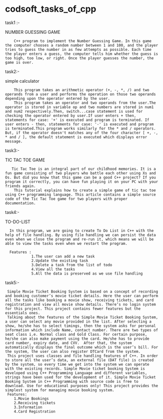 # codsoft_tasks_of_cpp

task1 :-

NUMBER GUESSING GAME

        C++ program to implement the Number Guessing Game. In this game the computer chooses a random number between 1 and 100, and the player tries to guess the number in as few attempts as possible. Each time the player enters a guess, the computer tells him whether the guess is too high, too low, or right. Once the player guesses the number, the game is over. 


task2:-

simple calculator

        This program takes an arithmetic operator (+, -, *, /) and two operands from a user and performs the operation on those two operands depending upon the operator entered by the user.
        This program takes an operator and two operands from the user.The operator is stored in variable op and two numbers are stored in num1 and num2 respectively.Then, switch...case statement is used for checking the operator entered by user.If user enters + then, statements for case: '+' is executed and program is terminated. If user enters - then, statements for case: '-' is executed and program is terminated.This program works similarly for the * and / operators. But, if the operator doesn't matches any of the four character [ +, -, * and / ], the default statement is executed which displays error message.


task3:-

TIC TAC TOE GAME

       Tic Tac Toe is an integral part of our childhood memories. It is a fun game consisting of two players who battle each other using Xs and Os. But did you know that this game can be a good C++ project? If you program it correctly, you can have fun playing it on your PC with your friends again.
        This tutorial explains how to create a simple game of tic tac toe using C++ programming language. This article contains a simple source code of the Tic Tac Toe game for two players with proper documentation.


task4:-

TO-DO-LIST

      In this program, we are going to create To Do List in C++ with the help of file handling. By using file handling we can persist the data even when we close the program and re-run it, which means we will be able to view the tasks even when we restart the program.

      Features :
                1.The user can add a new task
                2.Update the existing task
                3.Delete a task from the list of todo
                4.View all the tasks
                5.All the data is preserved as we use file handling


task5:-

     Simple Movie Ticket Booking System is based on a concept of recording and booking customer’s movie ticket details. Here the user can perform all the tasks like booking a movie show, receiving tickets, and card registration and view all movie show details. There’s no login system for this project. This project contains fewer features but the essentials ones.
     Talking about the features of the Simple Movie Ticket Booking System, a user can select any movie provided in the list. After selecting a show, he/she has to select timings, then the system asks for personal information which include Name, contact number. There are two types of seat class i.e. Normal class and Gold Class. For certain purpose, he/she can also make payment using the card. He/she has to provide card number, expiry date, and CVV.  After that, the system automatically displays the final outcome which is the user’s bill. For the system, the user can also register DTCard from the system.
     This project uses classes and file handling features of C++. In order to store all the user’s data, an external file (DAT file) is created by the system, so every time we get into the system we can operate with the existing records. Simple Movie ticket booking System is developed using C++ Programming Language and different variables, strings have been used for the development of it. Simple Movie Ticket Booking System in C++ Programming with source code is free to download. Use for educational purposes only! This project provides the simplest system for managing movie booking system.
     Features:
        1.Movie Bookings
        2.Receiving tickets        
        3.Information
        4.Card Registration












